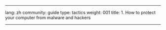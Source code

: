 

---

lang: zh
community: guide
type: tactics
weight: 001
title: 1. How to protect your computer from malware and hackers

---

<stub>

